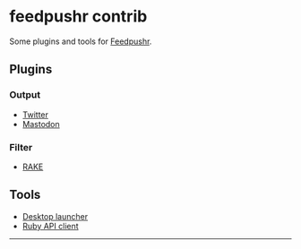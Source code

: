 # feedpushr contrib

Some plugins and tools for [Feedpushr][feedpushr].

## Plugins

### Output

- [Twitter](./twitter/README.md)
- [Mastodon](./mastodon/README.md)

### Filter

- [RAKE](./rake/README.md)

## Tools

- [Desktop launcher](https://github.com/ncarlier/feedpushr#launcher)
- [Ruby API client](https://github.com/bluengreen/feedpushr_client)

---

[feedpushr]: https://github.com/ncarlier/feedpushr

